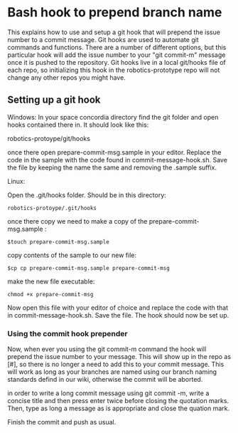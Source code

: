# Bash hook to prepend branch name
This explains how to use and setup a git hook that will prepend the issue number
to a commit message. Git hooks are used to automate git commands and functions. There are a number of different options, but this particular hook will add the issue number to your "git commit-m" message once it is pushed to the repository. Git hooks live in a local git/hooks file of each repo, so initializing this hook in the robotics-prototype repo will not change any other repos you might have.

## Setting up a git hook
Windows:
In your space concordia directory find the git folder and open hooks contained there in. It should look like this:

robotics-protoype/git/hooks

once there open prepare-commit-msg.sample in your editor. Replace the code in the sample with the code found in commit-message-hook.sh. Save the file by keeping the name the same and removing the .sample suffix.

Linux:

Open the .git/hooks folder. Should be in this directory:

```
robotics-protoype/.git/hooks
```
once there copy we need to make a copy of the prepare-commit-msg.sample :
```
$touch prepare-commit-msg.sample
```
copy contents of the sample to our new file:
```
$cp cp prepare-commit-msg.sample prepare-commit-msg
```
make the new file executable:
```
chmod +x prepare-commit-msg
```

Now open this file with your editor of choice and replace the code with that in commit-message-hook.sh. Save the file. The hook should now be set up.


### Using the commit hook prepender

Now, when ever you using the git commit-m command the hook will prepend the issue number to your message. This will show up in the repo as [#<issue number>], so there is no longer a need to add this to your commit message. This will work as long as your branches are named using our branch naming standards defind in our wiki, otherwise the commit will be aborted.

in order to write a long commit message using git commit -m, write a concise title and then press enter twice before closing the quotation marks. Then, type as long a message as is appropriate and close the quation mark.

Finish the commit and push as usual.
